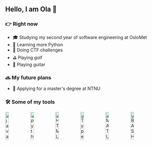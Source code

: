 ## Hello, I am Ola 🤙

### :point_right: Right now
- :mortar_board: Studying my second year of software engineering at OsloMet
- :snake: Learning more Python
- 🚩 Doing CTF challenges
- :golf: Playing golf
- :guitar: Playing guitar


### 🔜 My future plans
- :triangular_ruler: Applying for a master's degree at NTNU

### :hammer_and_wrench: Some of my tools
<a href="https://www.oracle.com/java/technologies/java-se-glance.html"><img alt="java" src="https://user-images.githubusercontent.com/55551449/108740124-9fd22d00-7535-11eb-8fb8-4afde22b3aaa.png" width="15%"></img></a>
<a href="https://www.python.org"><img alt="python" src="https://user-images.githubusercontent.com/55551449/108740115-9e086980-7535-11eb-8209-b268065c8956.png" width="15%"></img></a>
<a href="https://html.spec.whatwg.org"><img alt="HTML5" src="https://user-images.githubusercontent.com/55551449/108740566-1707c100-7536-11eb-849a-d10e1f9d8201.png" width="15%"></img></a>
<a href="http://typescriptlang.org"><img alt="TypeScript" src="https://user-images.githubusercontent.com/55551449/108741600-305d3d00-7537-11eb-88df-439a1ee85ba9.png" width="15%"></img></a>
<a href="https://www.mathworks.com/products/matlab.html"><img alt="MATLAB" src="https://user-images.githubusercontent.com/55551449/108742889-84b4ec80-7538-11eb-9aee-6e2d0a0b7819.png" width="15%"></img></a>
<a href="https://www.gnu.org/software/bash/"><img alt="BASH" src="https://user-images.githubusercontent.com/55551449/108742450-fe98a600-7537-11eb-952c-837b66be45bb.png" width="15%"></img></a>

<!--
**olagberg/olagberg** is a ✨ _special_ ✨ repository because its `README.md` (this file) appears on your GitHub profile.

Here are some ideas to get you started:

- 🔭 I’m currently working on ...
- 🌱 I’m currently learning ...
- 👯 I’m looking to collaborate on ...
- 🤔 I’m looking for help with ...
- 💬 Ask me about ...
- 📫 How to reach me: ...
- 😄 Pronouns: ...
- ⚡ Fun fact: ...
-->
